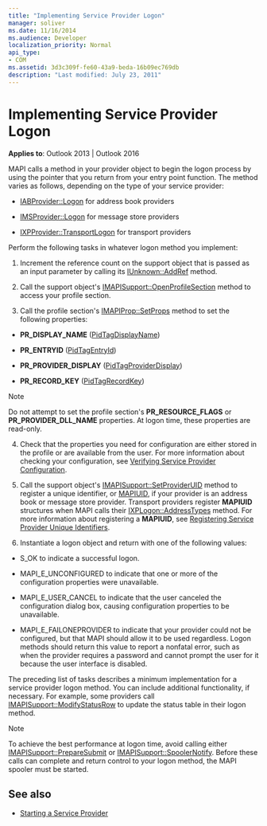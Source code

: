 ```yaml
---
title: "Implementing Service Provider Logon"
manager: soliver
ms.date: 11/16/2014
ms.audience: Developer
localization_priority: Normal
api_type:
- COM
ms.assetid: 3d3c309f-fe60-43a9-beda-16b09ec769db
description: "Last modified: July 23, 2011"
---
```


# Implementing Service Provider Logon

**Applies to**: Outlook 2013 | Outlook 2016 
  
MAPI calls a method in your provider object to begin the logon process by using the pointer that you return from your entry point function. The method varies as follows, depending on the type of your service provider:
  
- [IABProvider::Logon](iabprovider-logon.md) for address book providers 
    
- [IMSProvider::Logon](imsprovider-logon.md) for message store providers 
    
- [IXPProvider::TransportLogon](ixpprovider-transportlogon.md) for transport providers 
    
Perform the following tasks in whatever logon method you implement:
  
1. Increment the reference count on the support object that is passed as an input parameter by calling its [IUnknown::AddRef](https://msdn.microsoft.com/library/ms691379%28v=VS.85%29.aspx) method. 
    
2. Call the support object's [IMAPISupport::OpenProfileSection](imapisupport-openprofilesection.md) method to access your profile section. 
    
3. Call the profile section's [IMAPIProp::SetProps](imapiprop-setprops.md) method to set the following properties: 
    
  - **PR_DISPLAY_NAME** ([PidTagDisplayName](pidtagdisplayname-canonical-property.md))
    
  - **PR_ENTRYID** ([PidTagEntryId](pidtagentryid-canonical-property.md))
    
  - **PR_PROVIDER_DISPLAY** ([PidTagProviderDisplay](pidtagproviderdisplay-canonical-property.md))
    
  - **PR_RECORD_KEY** ([PidTagRecordKey](pidtagrecordkey-canonical-property.md))
    
  > [!NOTE]
  > Do not attempt to set the profile section's **PR_RESOURCE_FLAGS** or **PR_PROVIDER_DLL_NAME** properties. At logon time, these properties are read-only. 
  
4. Check that the properties you need for configuration are either stored in the profile or are available from the user. For more information about checking your configuration, see [Verifying Service Provider Configuration](verifying-service-provider-configuration.md).
    
5. Call the support object's [IMAPISupport::SetProviderUID](imapisupport-setprovideruid.md) method to register a unique identifier, or [MAPIUID](mapiuid.md), if your provider is an address book or message store provider. Transport providers register **MAPIUID** structures when MAPI calls their [IXPLogon::AddressTypes](ixplogon-addresstypes.md) method. For more information about registering a **MAPIUID**, see [Registering Service Provider Unique Identifiers](registering-service-provider-unique-identifiers.md).
    
6. Instantiate a logon object and return with one of the following values:
    
  - S_OK to indicate a successful logon.
    
  - MAPI_E_UNCONFIGURED to indicate that one or more of the configuration properties were unavailable.
    
  - MAPI_E_USER_CANCEL to indicate that the user canceled the configuration dialog box, causing configuration properties to be unavailable.
    
  - MAPI_E_FAILONEPROVIDER to indicate that your provider could not be configured, but that MAPI should allow it to be used regardless. Logon methods should return this value to report a nonfatal error, such as when the provider requires a password and cannot prompt the user for it because the user interface is disabled. 
    
The preceding list of tasks describes a minimum implementation for a service provider logon method. You can include additional functionality, if necessary. For example, some providers call [IMAPISupport::ModifyStatusRow](imapisupport-modifystatusrow.md) to update the status table in their logon method. 
  
> [!NOTE]
> To achieve the best performance at logon time, avoid calling either [IMAPISupport::PrepareSubmit](imapisupport-preparesubmit.md) or [IMAPISupport::SpoolerNotify](imapisupport-spoolernotify.md). Before these calls can complete and return control to your logon method, the MAPI spooler must be started. 
  
## See also

- [Starting a Service Provider](starting-a-service-provider.md)


